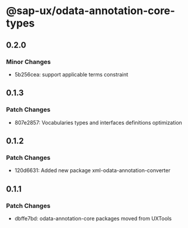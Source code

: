 # @sap-ux/odata-annotation-core-types

## 0.2.0

### Minor Changes

-   5b256cea: support applicable terms constraint

## 0.1.3

### Patch Changes

-   807e2857: Vocabularies types and interfaces definitions optimization

## 0.1.2

### Patch Changes

-   120d6631: Added new package xml-odata-annotation-converter

## 0.1.1

### Patch Changes

-   dbffe7bd: odata-annotation-core packages moved from UXTools
